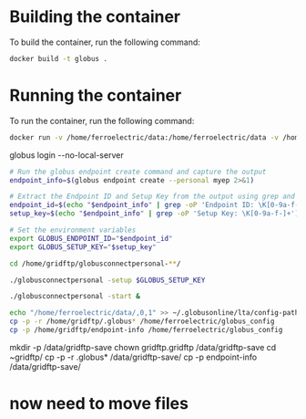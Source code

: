 # Building the container

To build the container, run the following command:

```bash
docker build -t globus .
```

# Running the container

To run the container, run the following command:

```bash
docker run -v /home/ferroelectric/data:/home/ferroelectric/data -v /home/ferroelectric/globus_config:/home/ferroelectric/globus_config -it globus 
```

globus login --no-local-server

```bash
# Run the globus endpoint create command and capture the output
endpoint_info=$(globus endpoint create --personal myep 2>&1)

# Extract the Endpoint ID and Setup Key from the output using grep and awk
endpoint_id=$(echo "$endpoint_info" | grep -oP 'Endpoint ID: \K[0-9a-f-]+')
setup_key=$(echo "$endpoint_info" | grep -oP 'Setup Key: \K[0-9a-f-]+')

# Set the environment variables
export GLOBUS_ENDPOINT_ID="$endpoint_id"
export GLOBUS_SETUP_KEY="$setup_key"

cd /home/gridftp/globusconnectpersonal-**/

./globusconnectpersonal -setup $GLOBUS_SETUP_KEY

./globusconnectpersonal -start &

echo "/home/ferroelectric/data/,0,1" >> ~/.globusonline/lta/config-paths
cp -p -r /home/gridftp/.globus* /home/ferroelectric/globus_config
cp -p /home/gridftp/endpoint-info /home/ferroelectric/globus_config

```


mkdir -p /data/gridftp-save
chown gridftp.gridftp /data/gridftp-save
cd ~gridftp/
cp -p -r .globus* /data/gridftp-save/
cp -p endpoint-info /data/gridftp-save/

# now need to move files 